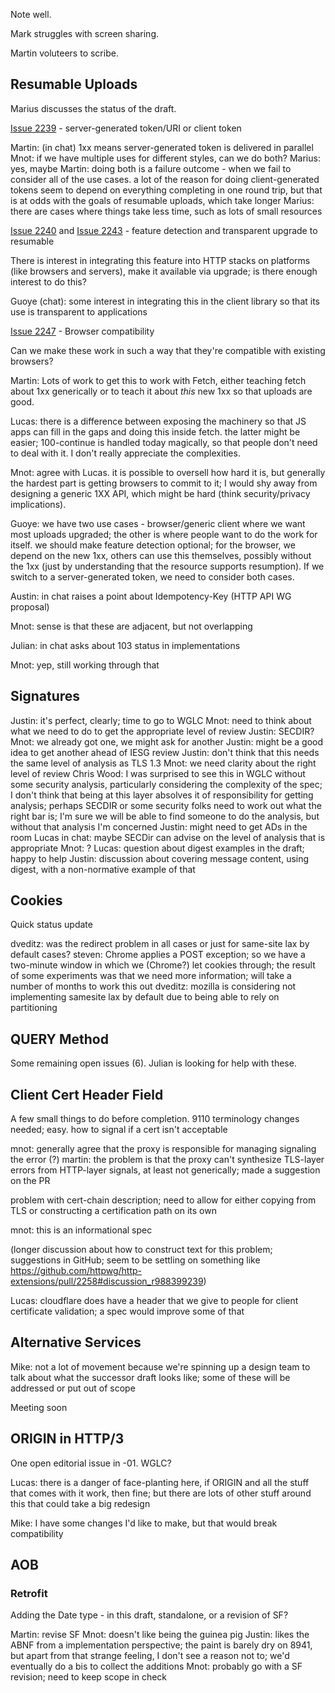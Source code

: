 Note well.

Mark struggles with screen sharing.

Martin voluteers to scribe.

## Resumable Uploads

Marius discusses the status of the draft.

[Issue 2239](https://github.com/httpwg/http-extensions/issues/2239) - server-generated token/URI or client token

Martin: (in chat) 1xx means server-generated token is delivered in parallel
Mnot: if we have multiple uses for different styles, can we do both?
Marius: yes, maybe
Martin: doing both is a failure outcome - when we fail to consider all of the use cases. a lot of the reason for doing client-generated tokens seem to depend on everything completing in one round trip, but that is at odds with the goals of resumable uploads, which take longer
Marius: there are cases where things take less time, such as lots of small resources

[Issue 2240](https://github.com/httpwg/http-extensions/issues/2240) and [Issue 2243](https://github.com/httpwg/http-extensions/issues/2243) - feature detection and transparent upgrade to resumable

There is interest in integrating this feature into HTTP stacks on platforms (like browsers and servers), make it available via upgrade; is there enough interest to do this?

Guoye (chat): some interest in integrating this in the client library so that its use is transparent to applications

[Issue 2247](https://github.com/httpwg/http-extensions/issues/2247) - Browser compatibility

Can we make these work in such a way that they're compatible with existing browsers?

Martin: Lots of work to get this to work with Fetch, either teaching fetch about 1xx generically or to teach it about *this* new 1xx so that uploads are good.

Lucas: there is a difference between exposing the machinery so that JS apps can fill in the gaps and doing this inside fetch.  the latter might be easier; 100-continue is handled today magically, so that people don't need to deal with it.  I don't really appreciate the complexities.

Mnot: agree with Lucas. it is possible to oversell how hard it is, but generally the hardest part is getting browsers to commit to it; I would shy away from designing a generic 1XX API, which might be hard (think security/privacy implications).

Guoye: we have two use cases - browser/generic client where we want most uploads upgraded; the other is where people want to do the work for itself. we should make feature detection optional; for the browser, we depend on the new 1xx, others can use this themselves, possibly without the 1xx (just by understanding that the resource supports resumption).  If we switch to a server-generated token, we need to consider both cases.

Austin: in chat raises a point about Idempotency-Key (HTTP API WG proposal)

Mnot: sense is that these are adjacent, but not overlapping

Julian: in chat asks about 103 status in implementations

Mnot: yep, still working through that


## Signatures

Justin: it's perfect, clearly; time to go to WGLC
Mnot: need to think about what we need to do to get the appropriate level of review
Justin: SECDIR?
Mnot: we already got one, we might ask for another
Justin: might be a good idea to get another ahead of IESG review
Justin: don't think that this needs the same level of analysis as TLS 1.3
Mnot: we need clarity about the right level of review
Chris Wood: I was surprised to see this in WGLC without some security analysis, particularly considering the complexity of the spec; I don't think that being at this layer absolves it of responsibility for getting analysis; perhaps SECDIR or some security folks need to work out what the right bar is; I'm sure we will be able to find someone to do the analysis, but without that analysis I'm concerned
Justin: might need to get ADs in the room
Lucas in chat: maybe SECDir can advise on the level of analysis that is appropriate
Mnot: ?
Lucas: question about digest examples in the draft; happy to help
Justin: discussion about covering message content, using digest, with a non-normative example of that


## Cookies

Quick status update

dveditz: was the redirect problem in all cases or just for same-site lax by default cases?
steven: Chrome applies a POST exception; so we have a two-minute window in which we (Chrome?) let cookies through; the result of some experiments was that we need more information; will take a number of months to work this out
dveditz: mozilla is considering not implementing samesite lax by default due to being able to rely on partitioning


## QUERY Method

Some remaining open issues (6).  Julian is looking for help with these.

## Client Cert Header Field

A few small things to do before completion.  9110 terminology changes needed; easy. how to signal if a cert isn't acceptable

mnot: generally agree that the proxy is responsible for managing signaling the error (?)
martin: the problem is that the proxy can't synthesize TLS-layer errors from HTTP-layer signals, at least not generically; made a suggestion on the PR


problem with cert-chain description; need to allow for either copying from TLS or constructing a certification path on its own

mnot: this is an informational spec

(longer discussion about how to construct text for this problem; suggestions in GitHub; seem to be settling on something like https://github.com/httpwg/http-extensions/pull/2258#discussion_r988399239)

Lucas: cloudflare does have a header that we give to people for client certificate validation; a spec would improve some of that

## Alternative Services

Mike: not a lot of movement because we're spinning up a design team to talk about what the successor draft looks like; some of these will be addressed or put out of scope

Meeting soon

## ORIGIN in HTTP/3

One open editorial issue in -01.  WGLC?

Lucas: there is a danger of face-planting here, if ORIGIN and all the stuff that comes with it work, then fine; but there are lots of other stuff around this that could take a big redesign

Mike: I have some changes I'd like to make, but that would break compatibility

## AOB

### Retrofit

Adding the Date type - in this draft, standalone, or a revision of SF?

Martin: revise SF
Mnot: doesn't like being the guinea pig
Justin: likes the ABNF from a implementation perspective; the paint is barely dry on 8941, but apart from that strange feeling, I don't see a reason not to; we'd eventually do a bis to collect the additions
Mnot: probably go with a SF revision; need to keep scope in check